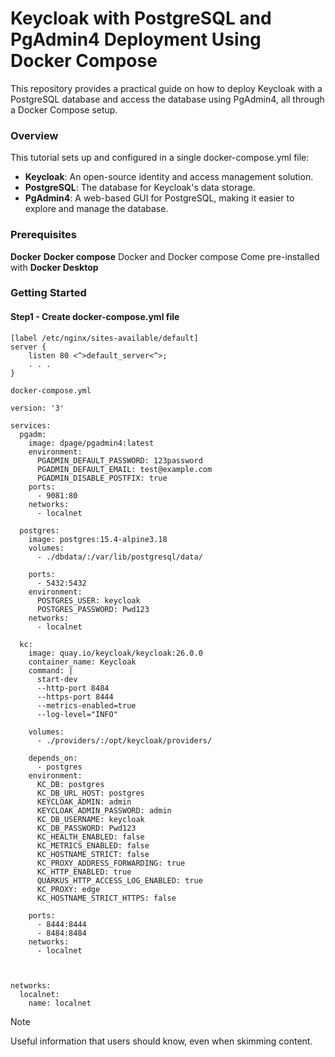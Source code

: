 # Keycloak with PostgreSQL and PgAdmin4 Deployment Using Docker Compose
This repository provides a practical guide on how to deploy Keycloak with a PostgreSQL database and access the database using PgAdmin4, all through a Docker Compose setup. 
### Overview
This tutorial sets up and configured in a single docker-compose.yml file:

- **Keycloak**: An open-source identity and access management solution.
- **PostgreSQL**: The database for Keycloak's data storage.
- **PgAdmin4**: A web-based GUI for PostgreSQL, making it easier to explore and manage the database.

### Prerequisites
**Docker**
**Docker compose**
Docker and Docker compose Come pre-installed with **Docker Desktop**

### Getting Started
#### Step1 - Create docker-compose.yml file
```nginx
[label /etc/nginx/sites-available/default]
server {
    listen 80 <^>default_server<^>;
    . . .
}
```

```command
docker-compose.yml

version: '3'
 
services:
  pgadm:
    image: dpage/pgadmin4:latest
    environment:
      PGADMIN_DEFAULT_PASSWORD: 123password
      PGADMIN_DEFAULT_EMAIL: test@example.com
      PGADMIN_DISABLE_POSTFIX: true
    ports:
      - 9081:80
    networks:
      - localnet
 
  postgres:
    image: postgres:15.4-alpine3.18
    volumes:
      - ./dbdata/:/var/lib/postgresql/data/
    
    ports:
      - 5432:5432
    environment:
      POSTGRES_USER: keycloak
      POSTGRES_PASSWORD: Pwd123
    networks:
      - localnet
 
  kc:
    image: quay.io/keycloak/keycloak:26.0.0
    container_name: Keycloak
    command: |
      start-dev
      --http-port 8484 
      --https-port 8444
      --metrics-enabled=true
      --log-level="INFO"

    volumes:
      - ./providers/:/opt/keycloak/providers/
  
    depends_on:
      - postgres
    environment:
      KC_DB: postgres
      KC_DB_URL_HOST: postgres
      KEYCLOAK_ADMIN: admin
      KEYCLOAK_ADMIN_PASSWORD: admin
      KC_DB_USERNAME: keycloak
      KC_DB_PASSWORD: Pwd123
      KC_HEALTH_ENABLED: false
      KC_METRICS_ENABLED: false
      KC_HOSTNAME_STRICT: false
      KC_PROXY_ADDRESS_FORWARDING: true
      KC_HTTP_ENABLED: true
      QUARKUS_HTTP_ACCESS_LOG_ENABLED: true
      KC_PROXY: edge
      KC_HOSTNAME_STRICT_HTTPS: false

    ports:
      - 8444:8444
      - 8484:8484
    networks:
      - localnet



networks:
  localnet:
    name: localnet
```

> [!NOTE]
> Useful information that users should know, even when skimming content.

